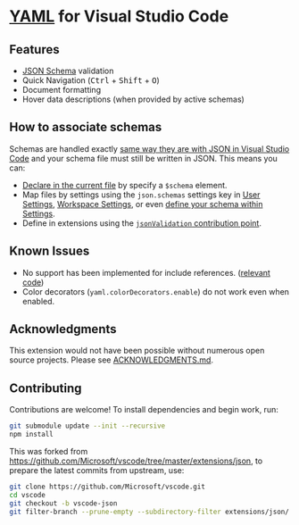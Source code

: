 # [YAML](http://yaml.org/) for Visual Studio Code

## Features

  * [JSON Schema](http://json-schema.org/) validation
  * Quick Navigation (<kbd>Ctrl</kbd> + <kbd>Shift</kbd> + <kbd>O</kbd>)
  * Document formatting
  * Hover data descriptions (when provided by active schemas)

## How to associate schemas
Schemas are handled exactly [same way they are with JSON in Visual Studio Code](https://code.visualstudio.com/Docs/languages/json#_json-schemas-settings) and your schema file must still be written in JSON.  This means you can:

- [Declare in the current file][file] by specify a `$schema` element.
- Map files by settings using the `json.schemas` settings key in [User Settings][user], [Workspace Settings][workspace], or even [define your schema within Settings][within].
- Define in extensions using the [`jsonValidation` contribution point][extension].

[file]: https://code.visualstudio.com/Docs/languages/json#_mapping-in-the-json
[user]: https://code.visualstudio.com/Docs/languages/json#_mapping-in-the-user-settings
[workspace]: https://code.visualstudio.com/Docs/languages/json#_mapping-to-a-schema-in-the-workspace
[within]: https://code.visualstudio.com/Docs/languages/json#_mapping-to-a-schema-defined-in-settings
[extension]: https://code.visualstudio.com/docs/extensionAPI/extension-points#_contributesjsonvalidation

## Known Issues
 - No support has been implemented for include references. ([relevant code](https://github.com/adamvoss/vscode-yaml-languageservice/blob/9199669d241f8fb5fde801399c4cd5abd0bc6d52/src/parser/yamlParser.ts#L243-L247))
 - Color decorators (`yaml.colorDecorators.enable`) do not work even when enabled.

## Acknowledgments
This extension would not have been possible without numerous open source projects.  Please see [ACKNOWLEDGMENTS.md](ACKNOWLEDGMENTS.md).

## Contributing
Contributions are welcome!  To install dependencies and begin work, run:

```sh
git submodule update --init --recursive
npm install
```

This was forked from https://github.com/Microsoft/vscode/tree/master/extensions/json, to prepare the latest commits from upstream, use:

```sh
git clone https://github.com/Microsoft/vscode.git
cd vscode
git checkout -b vscode-json
git filter-branch --prune-empty --subdirectory-filter extensions/json/ vscode-json
```
